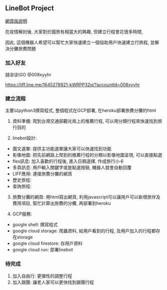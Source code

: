 ## LineBot Project
[網頁版說明](https://ytchuang1018.github.io/linebot_project/)

在疫情解封後, 大家對於國旅有相當大的興趣, 但建立行程會花很多時間, 

因此, 這個機器人希望可以幫忙大家快速建立一個協助用戶快速建立行旅程, 並解決分攤旅費問題

### 加入好友
就i趴趴GO 
@008xyyhr

https://liff.line.me/1645278921-kWRPP32q/?accountId=008xyyhr

### 建立流程
主要以python3撰寫程式, 整個程式在GCP部署, 在heroku部署旅費分攤的html

1. 資料準備: 爬到台灣交通部觀光局上的推薦行程, 可以用分類行程來快速找到旅行目的

2. linebot設計: 
  * 圖文選單: 提供主功能選單讓大家可以快速找到功能
  * 影像地圖: 把先前網路上爬到的推薦行程的分類以影像地圖呈現, 可以直接點選
  * flex訊息: 加入喜歡的行程後, 進入日期選擇, 作成旅行小卡
  * 多頁訊息: 用戶輸入關鍵字或是點選按鈕, 機器人就會自動回覆
  * LIFF應用: 連接旅費分攤的網頁
  * 歷史旅程:
  * 查詢旅程:

3. 旅費分攤的網頁: 用html寫出網頁, 利用javascript可以讓用戶可以新增旅伴及費用項目, 幫忙計算出旅費的分攤, 再部署到heroku

4. GCP服務: 
  * google shell: 撰寫程式
  * google cloud storage: 爬蟲資料, 給用戶看到的行程, 及用戶加入的行程都存在storage
  * google cloud firestore: 存用戶資料
  * google cloud run: 部署linebot

### 待完成
1. 加入自由行: 更彈性的調整行程
2. 加入跟團: 讓老人家可以更快找到跟團行程
